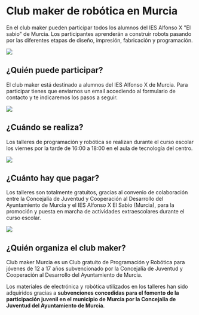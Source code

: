 # Club maker de robótica en Murcia

En el club maker pueden participar todos los alumnos del IES Alfonso X "El sabio" de Murcia. Los participantes aprenderán a construir robots pasando por las diferentes etapas de diseño, impresión, fabricación y programación.

![](1.png)


## ¿Quién puede participar?

El club maker está destinado a alumnos del IES Alfonso X de Murcia. Para participar tienes que enviarnos un email accediendo al formulario de contacto y te indicaremos los pasos a seguir.

![](2.png)

## ¿Cuándo se realiza?

Los talleres de programación y robótica se realizan durante el curso escolar los viernes por la tarde de 16:00 a 18:00 en el aula de tecnología del centro.

![](3.png)

## ¿Cuánto hay que pagar?

Los talleres son totalmente gratuitos, gracias al convenio de colaboración entre la Concejalía de Juventud y Cooperación al Desarrollo del Ayuntamiento de Murcia y el IES Alfonso X El Sabio (Murcia), para la promoción y puesta en marcha de actividades extraescolares durante el curso escolar.

![](4.png)

## ¿Quién organiza el club maker?

Club maker Murcia es un Club gratuito de Programación y Robótica para jóvenes de 12 a 17 años subvencionado por la Concejalía de Juventud y Cooperación al Desarrollo del Ayuntamiento de Murcia.

Los materiales de electrónica y robótica utilizados en los talleres han sido adquiridos gracias a **subvenciones concedidas para el fomento de la participación juvenil en el municipio de Murcia por la Concejalía de Juventud del Ayuntamiento de Murcia**.
